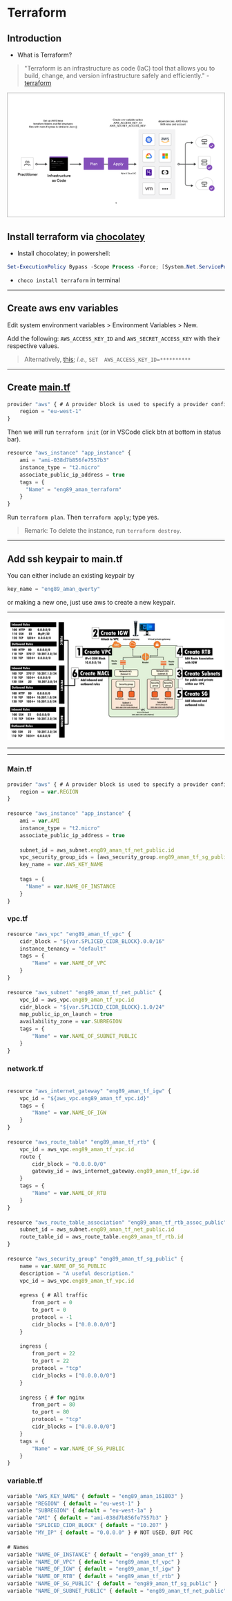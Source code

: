 # Terraform
## Introduction
- What is Terraform?

> "Terraform is an infrastructure as code (IaC) tool that allows you to build, change, and version infrastructure safely and efficiently." - [terraform](https://www.terraform.io/intro/index.html)

![](imgs/Terraform.png)

## Install terraform via [chocolatey](https://chocolatey.org/)
- Install chocolatey;  in powershell:
```powershell
Set-ExecutionPolicy Bypass -Scope Process -Force; [System.Net.ServicePointManager]::SecurityProtocol = [System.Net.ServicePointManager]::SecurityProtocol -bor 3072; iex ((New-Object System.Net.WebClient).DownloadString('https://community.chocolatey.org/install.ps1'))
```  
- `choco install terraform` in terminal

---

##  Create aws env variables
Edit system environment variables > Environment Variables > New.

Add the following: `AWS_ACCESS_KEY_ID` and `AWS_SECRET_ACCESS_KEY` with their respective values.

> Alternatively, [this](https://docs.aws.amazon.com/sdk-for-php/v3/developer-guide/guide_credentials_environment.html); *i.e.,* `SET  AWS_ACCESS_KEY_ID=**********`

---

## Create [main.tf](main.tf)
```js
provider "aws" { # A provider block is used to specify a provider configuration
	region = "eu-west-1"
}
```

Then we will run `terraform init` (or in VSCode click btn at bottom in status bar).

```js
resource "aws_instance" "app_instance" {
	ami = "ami-038d7b856fe7557b3" 
	instance_type = "t2.micro"
	associate_public_ip_address = true
	tags = {
	  "Name" = "eng89_aman_terraform"
	}
}
```
Run `terraform plan`. Then `terraform apply`; type yes.

> Remark: To delete the instance, run `terraform destroy`.

---

## Add ssh keypair to main.tf
You can either include an existing keypair by
```js
key_name = "eng89_aman_qwerty"
```

or making a new one, just use aws to create a new keypair.

---
![](https://github.com/Ahhhh-man/eng89_terraform_intro/blob/main/imgs/diagram_vpc.png)

---

---
### Main.tf
```js
provider "aws" { # A provider block is used to specify a provider configuration
	region = var.REGION
}

resource "aws_instance" "app_instance" {
	ami = var.AMI 
	instance_type = "t2.micro"
	associate_public_ip_address = true

    subnet_id = aws_subnet.eng89_aman_tf_net_public.id 
    vpc_security_group_ids = [aws_security_group.eng89_aman_tf_sg_public.id]
	key_name = var.AWS_KEY_NAME

	tags = {
	  "Name" = var.NAME_OF_INSTANCE
	}
}
```
### vpc.tf
```js
resource "aws_vpc" "eng89_aman_tf_vpc" {
    cidr_block = "${var.SPLICED_CIDR_BLOCK}.0.0/16"
    instance_tenancy = "default"  
    tags = {
        "Name" = var.NAME_OF_VPC
    }
}

resource "aws_subnet" "eng89_aman_tf_net_public" {
    vpc_id = aws_vpc.eng89_aman_tf_vpc.id
    cidr_block = "${var.SPLICED_CIDR_BLOCK}.1.0/24"
    map_public_ip_on_launch = true
    availability_zone = var.SUBREGION  
    tags = {
        "Name" = var.NAME_OF_SUBNET_PUBLIC
    }
}
```

### network.tf
```js

resource "aws_internet_gateway" "eng89_aman_tf_igw" {
    vpc_id = "${aws_vpc.eng89_aman_tf_vpc.id}"
    tags = {
        "Name" = var.NAME_OF_IGW
    }
}

resource "aws_route_table" "eng89_aman_tf_rtb" {
    vpc_id = aws_vpc.eng89_aman_tf_vpc.id
    route {
        cidr_block = "0.0.0.0/0"
        gateway_id = aws_internet_gateway.eng89_aman_tf_igw.id
    }
    tags = {
        "Name" = var.NAME_OF_RTB
    }
}

resource "aws_route_table_association" "eng89_aman_tf_rtb_assoc_public" {
    subnet_id = aws_subnet.eng89_aman_tf_net_public.id
    route_table_id = aws_route_table.eng89_aman_tf_rtb.id
}

resource "aws_security_group" "eng89_aman_tf_sg_public" {
    name = var.NAME_OF_SG_PUBLIC
    description = "A useful description."
    vpc_id = aws_vpc.eng89_aman_tf_vpc.id

    egress { # All traffic
        from_port = 0
        to_port = 0
        protocol = -1
        cidr_blocks = ["0.0.0.0/0"]
    }

    ingress { 
        from_port = 22
        to_port = 22
        protocol = "tcp"
        cidr_blocks = ["0.0.0.0/0"]
    }

    ingress { # for nginx
        from_port = 80
        to_port = 80
        protocol = "tcp"
        cidr_blocks = ["0.0.0.0/0"]
    }
    tags = {
        "Name" = var.NAME_OF_SG_PUBLIC
    }
}

```
### variable.tf
```js
variable "AWS_KEY_NAME" { default = "eng89_aman_161803" }
variable "REGION" { default = "eu-west-1" }
variable "SUBREGION" { default = "eu-west-1a" }
variable "AMI" { default = "ami-038d7b856fe7557b3" }
variable "SPLICED_CIDR_BLOCK" { default = "10.207" }
variable "MY_IP" { default = "0.0.0.0" } # NOT USED, BUT POC

# Names
variable "NAME_OF_INSTANCE" { default = "eng89_aman_tf" }
variable "NAME_OF_VPC" { default = "eng89_aman_tf_vpc" }
variable "NAME_OF_IGW" { default = "eng89_aman_tf_igw" }
variable "NAME_OF_RTB" { default = "eng89_aman_tf_rtb" }
variable "NAME_OF_SG_PUBLIC" { default = "eng89_aman_tf_sg_public" }
variable "NAME_OF_SUBNET_PUBLIC" { default = "eng89_aman_tf_net_public" }
```
